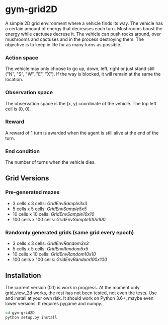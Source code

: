 # gym-grid2D

A simple 2D grid environment where a vehicle finds its way. The vehicle has a certain amount of energy that decreases each turn. Mushrooms boost the energy while cactuses decrese it. The vehicle can push rocks around, over mushrooms and cactuses and in the process destroying them.
The objective is to keep in life for as many turns as possible. 

### Action space
The vehicle may only choose to go up, down, left, right or just stand still ("N", "S", "W", "E", "X"). If the way is blocked, it will remain at the same the location. 

### Observation space
The observation space is the (x, y) coordinate of the vehicle. The top left cell is (0, 0).

### Reward
A reward of 1 turn is awarded when the agent is still alive at the end of the turn.

### End condition
The number of turns when the vehicle dies. 

## Grid Versions

### Pre-generated mazes
* 3 cells x 3 cells: _GridEnvSample3x3_
* 5 cells x 5 cells: _GridEnvSample5x5_
* 10 cells x 10 cells: _GridEnvSample10x10_
* 100 cells x 100 cells: _GridEnvSample100x100_

### Randomly generated grids (same grid every epoch)
* 3 cells x 3 cells: _GridEnvRandom3x3_
* 5 cells x 5 cells: _GridEnvRandom5x5_
* 10 cells x 10 cells: _GridEnvRandom10x10_
* 100 cells x 100 cells: _GridEnvRandom100x100_

## Installation
The current version (0.1) is work in progress. At the moment only grid_view_2d 
works, the rest has not been tested, not even the tests. Use and install at 
your own risk.
It should work on Python 3.6+, maybe even lower versions. 
It requires pygame and numpy. 

```bash
cd gym-grid2D
python setup.py install
```
